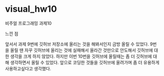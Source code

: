 # visual_hw10
비주얼 프로그래밍 과제10

느낀 점 

앞서서 과제 9번에 깃허브 저장소에 올리는 것을 해봐서인지 금방 올릴 수 있었다.
9번을 올릴 땐 자꾸 깃허브에 올리는 것에 실패해서 올라간 것만으로 안도해서 깃허브에 대한 생각을 크게 하지 않았다.
하지만 이번 10번을 깃허브에 올릴때는 좀 더 깃허브에 대해 생각하면서 올릴 수 있었다.
앞으로 코딩한 것들을 깃허브에 올려가며 좀 더 유용하게 사용하고싶다고 생각했다.
